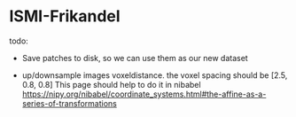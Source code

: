# ISMI-Frikandel

todo:
 - Save patches to disk, so we can use them as our new dataset
	 	
 - up/downsample images voxeldistance. the voxel spacing should be [2.5, 0.8, 0.8] 
This page should help to do it in nibabel https://nipy.org/nibabel/coordinate_systems.html#the-affine-as-a-series-of-transformations

